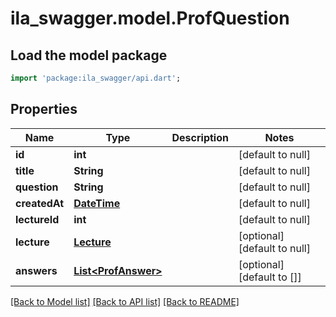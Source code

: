 # ila_swagger.model.ProfQuestion

## Load the model package
```dart
import 'package:ila_swagger/api.dart';
```

## Properties
Name | Type | Description | Notes
------------ | ------------- | ------------- | -------------
**id** | **int** |  | [default to null]
**title** | **String** |  | [default to null]
**question** | **String** |  | [default to null]
**createdAt** | [**DateTime**](DateTime.md) |  | [default to null]
**lectureId** | **int** |  | [default to null]
**lecture** | [**Lecture**](Lecture.md) |  | [optional] [default to null]
**answers** | [**List&lt;ProfAnswer&gt;**](ProfAnswer.md) |  | [optional] [default to []]

[[Back to Model list]](../README.md#documentation-for-models) [[Back to API list]](../README.md#documentation-for-api-endpoints) [[Back to README]](../README.md)


